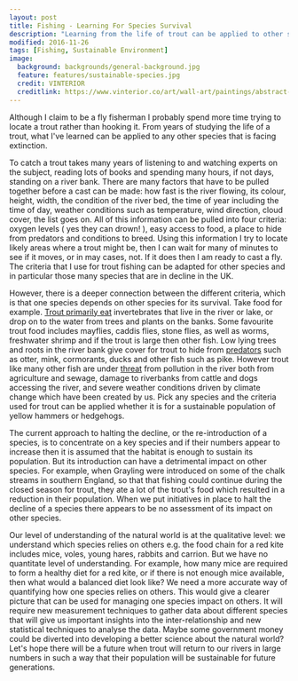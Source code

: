 ```yaml
---
layout: post
title: Fishing - Learning For Species Survival
description: "Learning from the life of trout can be applied to other species."
modified: 2016-11-26
tags: [Fishing, Sustainable Environment]
image:
  background: backgrounds/general-background.jpg
  feature: features/sustainable-species.jpg
  credit: VINTERIOR
  creditlink: https://www.vinterior.co/art/wall-art/paintings/abstract-fish-painting-2000s-contemporary-sku31666050?utm_productid=1543473
---
```


Although I claim to be a fly fisherman I probably spend more time trying to locate a trout rather than hooking it. From years of studying the life of a trout, what I've learned can be applied to any other species that is facing extinction.

To catch a trout takes many years of listening to and watching experts on the subject, reading lots of books and spending many hours, if not days, standing on a river bank. There are many factors that have to be pulled together before a cast can be made: how fast is the river flowing, its colour, height, width, the condition of the river bed, the time of year including the time of day, weather conditions such as
temperature, wind direction, cloud cover, the list goes on. All of this information can be pulled into four criteria: oxygen levels ( yes they can drown! ), easy access to food, a place to hide from predators and conditions to breed.  Using this information I try to locate likely areas where a trout might be, then I can wait for many of minutes to see if it moves, or in may cases, not. If it does then I am ready to cast a fly. The criteria that I use for trout fishing can be adapted for other species and in particular those many species that are in decline in the UK.

However, there is a deeper connection between the different criteria, which is that one species depends on other species for its survival. Take food for example. [Trout primarily eat](https://www.wildtrout.org/assets/reports/What-Trout-Eat-HR.pdf) invertebrates that live in the river or lake, or drop on to the water from trees and plants on the banks. Some favourite trout food includes mayflies, caddis flies, stone flies, as well as worms, freshwater shrimp and if the trout is large then other fish. Low lying trees and roots in the river bank give cover for trout to hide from [predators](https://www.wildtrout.org/content/predation-0) such as otter, mink, cormorants, ducks and other fish such as pike. However trout like many other fish are under [threat](https://www.wildtrout.org/content/about-trout-challenges) from pollution in the river both from agriculture and sewage, damage to riverbanks from cattle and dogs accessing the river, and severe weather conditions driven by climate change which have been created by us. Pick any species and the criteria used for trout can be applied whether it is for a sustainable population of yellow hammers or hedgehogs.

The current approach to halting the decline, or the re-introduction of a species, is to concentrate on a key species and if their numbers appear to increase then it is assumed that the habitat is enough to sustain its population. But its introduction can have a detrimental impact on other species. For example, when Grayling were introduced on some of the chalk streams in southern England, so that that fishing could continue during the closed season for trout, they ate a lot of the trout's food which resulted in a reduction in their population. When we put initiatives in place to halt the decline of a species there appears to be no assessment of its impact on other species.

Our level of understanding of the natural world is at the qualitative level: we understand which species relies on others e.g. the food chain for a red kite includes mice, voles, young hares, rabbits and carrion. But we have no quantitate level of understanding. For example, how many mice are required to form a healthy diet for a red kite, or if there is not enough mice available, then what would a balanced diet look like? We need a more accurate way of quantifying how one species relies on others. This would give a clearer picture that can be used for managing one species impact on others. It will require new measurement techniques to gather data about different species that will give us important insights into the inter-relationship and new statistical techniques to analyse the data. Maybe some government money could be diverted into developing a better science about the natural world? Let's hope there will be a future when trout will return to our rivers in large numbers in such a way that their population will be sustainable for future generations.
